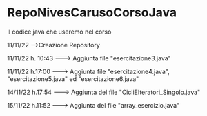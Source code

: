 # RepoNivesCarusoCorsoJava

Il codice java che useremo nel corso

11/11/22 -->Creazione Repository

11/11/22 h. 10:43 ---> Aggiunta file "esercitazione3.java" 

11/11/22 h.17:00 ---> Aggiunta file "esercitazione4.java", "esercitazione5.java" ed "esercitazione6.java"

14/11/22 h.17:54 ---> Aggiunta del file "CicliEIteratori_Singolo.java"

15/11/22 h.11:52 ---> Aggiunta del file "array_esercizio.java"
